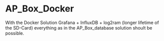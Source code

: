 # AP_Box_Docker
With the Docker Solution Grafana + InfluxDB + log2ram (longer lifetime of the SD-Card) everything as in the AP_Box_database solution shoult be possible.
